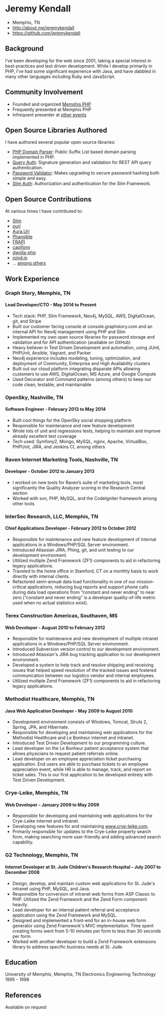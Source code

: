 # Jeremy Kendall

 * Memphis, TN
 * http://about.me/jeremykendall
 * https://github.com/jeremykendall

## Background

I’ve been developing for the web since 2001, taking a special interest in
best-practices and test driven development.  While I develop primarily in PHP,
I’ve had some significant experience with Java, and have dabbled in many other
languages including Ruby and JavaScript.

## Community Involvement

 * Founded and organized [Memphis PHP](http://memphisphp.org)
 * Frequently presented at Memphis PHP
 * Infrequent presenter at [other events](http://joind.in/user/view/851)

## Open Source Libraries Authored

I have authored several popular open source libraries:

 * [PHP Domain Parser](https://github.com/jeremykendall/php-domain-parser): Public Suffix List based domain parsing implemented in PHP.
 * [Query Auth](https://github.com/jeremykendall/query-auth): Signature generation and validation for REST API query authentication.
 * [Password Validator](https://github.com/jeremykendall/password-validator): Makes upgrading to secure password hashing both simple and easy.
 * [Slim Auth](https://github.com/jeremykendall/slim-auth): Authorization and authentication for the Slim Framework.

## Open Source Contributions

At various times I have contributed to:

 * [Slim](https://github.com/slimphp/Slim)
 * [purl](https://github.com/jwage/purl)
 * [Aura.Uri](https://github.com/auraphp/Aura.Uri)
 * [Phansible](https://github.com/Phansible/phansible)
 * [FRAPI](https://github.com/frapi/frapi)
 * [capifony](https://github.com/everzet/capifony)
 * [dwolla-php](https://github.com/Dwolla/dwolla-php)
 * [joind.in](https://github.com/joindin/joind.in)
 * ... [among others](https://github.com/jeremykendall)

## Work Experience

### Graph Story, Memphis, TN
#### Lead Developer/CTO - May 2014 to Present

 * Tech stack: PHP, Slim Framework, Neo4j, MySQL, AWS, DigitalOcean, git, and Stripe
 * Built our customer facing console at console.graphstory.com and an internal API for Neo4j management using PHP and Slim
 * Implemented my own open source libraries for password storage and validation and for API authentication (available on GitHub)
 * Heavy believer in Test Driven Development and automation, using JUnit, PHPUnit, Ansible, Vagrant, and Packer
 * Neo4j experience includes modeling, tuning, optimization, and deployment of Community, Enterprise and High Availability clusters
 * Built out our cloud platform integrating disparate APIs allowing customers to use AWS, DigitalOcean, MS Azure, and Google Compute
 * Used Decorator and Command patterns (among others) to keep our code clean, testable, and maintainable

### OpenSky, Nashville, TN
#### Software Engineer - February 2013 to May 2014

 * Built cool things for the OpenSky social shopping platform
 * Responsible for maintenance and new feature development
 * Wrote lots of unit and regressions tests, helping to maintain and improve already excellent test coverage
 * Tech used: Symfony2, Mongo, MySQL, nginx, Apache, VirtualBox, PHPUnit, JIRA, and Jenkins CI, among others

### Raven Internet Marketing Tools, Nashville, TN
#### Developer - October 2012 to January 2013

 * I worked on new tools for Raven’s suite of marketing tools, most significantly
the Quality Analyzer scoring in the Research Central section
 * Worked with svn, PHP, MySQL, and the CodeIgniter framework among other tools

### InterSec Research, LLC, Memphis, TN
#### Chief Applications Developer - February 2012 to October 2012

 * Responsible for maintenance and new feature development of internal applications in a Windows/PHP/SQL Server environment.
 * Introduced Atlassian JIRA, Phing, git, and unit testing to our development environment.
 * Utilized multiple Zend Framework (ZF1) components to aid in refactoring legacy applications.
 * Traveled to the home office in Stamford, CT on a monthly basis to work directly with internal clients.
 * Refactored semi-annual data load functionality in one of our mission-critical applications, reducing bug reports and support phone calls during data load operations from “constant and never ending” to near zero (“constant and never ending” is a developer quality-of-life metric used when no actual statistics exist).

### Terex Construction Americas, Southaven, MS
#### Web Developer - August 2010 to February 2012

 * Responsible for maintenance and new development of multiple intranet applications in a Windows/PHP/SQL Server environment.
 * Introduced Subversion version control to our development environment.
 * Introduced Atlassian's JIRA bug tracking application to our development environment.
 * Developed a system to help track and resolve shipping and receiving issues that helped speed resolution of the tracked issues and fostered communication between our logistics vendor and internal employees.
 * Utilized multiple Zend Framework (ZF1) components to aid in refactoring legacy applications.

### Methodist Healthcare, Memphis, TN
#### Java Web Application Developer - May 2009 to August 2010

 * Development environment consists of Windows, Tomcat, Struts 2, Spring, JPA, and Hibernate.
 * Responsible for developing and maintaining web applications for the Methodist Healthcare and Le Bonheur internet and intranet.
 * Introduced Test Driven Development to our programming culture.
 * Lead developer on the Le Bonheur patient acceptance system that allows physicians to request patient referrals online.
 * Lead developer on an employee appreciation ticket purchasing application. End users are able to purchase tickets to an employee appreciation event, while HR is able to manage, track, and report on ticket sales. This is our first application to be developed entirely with Test Driven Development.

### Crye-Leike, Memphis, TN
#### Web Developer - January 2009 to May 2009

 * Responsible for developing and maintaining web applications for the Crye-Leike internet and intranet.
 * Developing new features for and maintaining www.crye-leike.com.
 * Primarily responsible for updates to the Crye-Leike property search form, making searching more user-friendly and adding advanced search capability.

### G2 Technology, Memphis, TN
#### Internet Developer at St. Jude Children's Research Hospital - July 2007 to December 2008

 * Design, develop, and maintain custom web applications for St. Jude's intranet using PHP, MySQL, and Java.
 * Responsible for conversion of intranet web forms from ASP Classic to PHP. Utilized the Zend Framework and the Zend Form component heavily.
 * Lead developer for an internal patient referral and acceptance application using the Zend Framework and MySQL.
 * Designed and implemented a front-end for an in-house web form generator using Zend Framework's MVC implementation. Time spent creating forms went from 5-10 minutes per form to less than 30 seconds per form.
 * Worked with another developer to build a Zend Framework extensions library to address specific business needs at St. Jude.

## Education
University of Memphis, Memphis, TN
Electronics Engineering Technology
1995 - 1998

## References
Available on request
